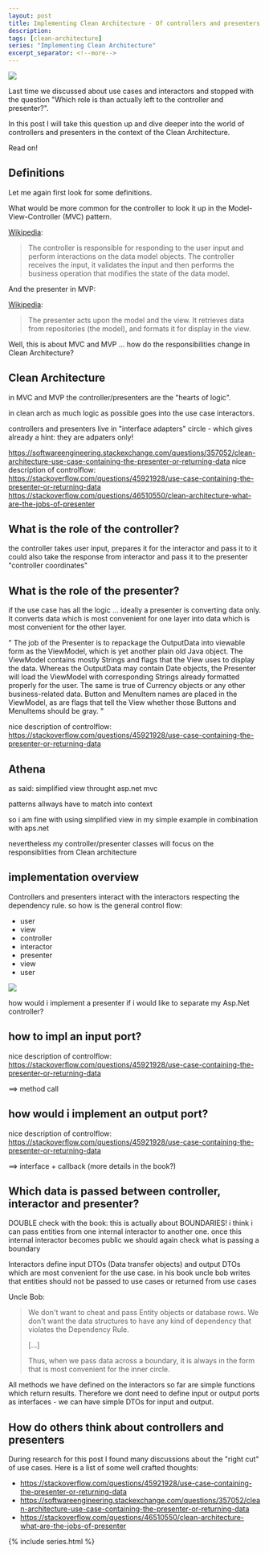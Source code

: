 ```yaml
---
layout: post
title: Implementing Clean Architecture - Of controllers and presenters
description: 
tags: [clean-architecture]
series: "Implementing Clean Architecture"
excerpt_separator: <!--more-->
---
```


<img src="{{ site.url }}/assets/clean-architecture/Circle.Presenters.png" class="dynimg"/>

Last time we discussed about use cases and interactors and stopped with the question 
"Which role is than actually left to the controller and presenter?".

In this post I will take this question up and dive deeper into the world of controllers and presenters
in the context of the Clean Architecture.

Read on!

<!--more-->

## Definitions

Let me again first look for some definitions. 

What would be more common for the controller to look it up in the Model-View-Controller (MVC) pattern.

[Wikipedia](https://en.wikipedia.org/wiki/Model%E2%80%93view%E2%80%93controller):

> The controller is responsible for responding to the user input and perform interactions on the data model objects. 
> The controller receives the input, it validates the input and then performs the business operation that modifies the state of the data model.

And the presenter in MVP:

[Wikipedia](https://en.wikipedia.org/wiki/Model%E2%80%93view%E2%80%93presenter):

> The presenter acts upon the model and the view. It retrieves data from repositories (the model), and formats it for display in the view.

Well, this is about MVC and MVP ... how do the responsibilities change in Clean Architecture?


## Clean Architecture

in MVC and MVP the controller/presenters are the "hearts of logic".

in clean arch as much logic as possible goes into the use case interactors.

controllers and presenters live in "interface adapters" circle - which gives already a hint: they are adpaters only!




https://softwareengineering.stackexchange.com/questions/357052/clean-architecture-use-case-containing-the-presenter-or-returning-data
nice description of controlflow: https://stackoverflow.com/questions/45921928/use-case-containing-the-presenter-or-returning-data
https://stackoverflow.com/questions/46510550/clean-architecture-what-are-the-jobs-of-presenter


## What is the role of the controller? 


the controller takes user input, prepares it for the interactor and pass it to it
could also take the response from interactor and pass it to the presenter
"controller coordinates"

## What is the role of the presenter? 

if the use case has all the logic ...
ideally a presenter is converting data only. It converts data which is most convenient for one layer into data which is most convenient for the other layer.


"
The job of the Presenter is to repackage the OutputData into viewable form as the ViewModel, 
which is yet another plain old Java object. The ViewModel contains mostly Strings and flags that the 
View uses to display the data. Whereas the OutputData may contain Date objects, the Presenter will load the 
ViewModel with corresponding Strings already formatted properly for the user. The same is true of Currency objects or 
any other business-related data. Button and MenuItem names are placed in the ViewModel, as are flags that tell the 
View whether those Buttons and MenuItems should be gray.
"


nice description of controlflow: https://stackoverflow.com/questions/45921928/use-case-containing-the-presenter-or-returning-data

##  Athena

as said: simplified view throught asp.net mvc

patterns allways have to match into context

so i am fine with using simplified view in my simple example in combination with aps.net

nevertheless my controller/presenter classes will focus on the responsiblities from Clean architecture

## implementation overview

Controllers and presenters interact with the interactors respecting the dependency rule.
so how is the general control flow:
- user
- view
- controller
- interactor
- presenter
- view
- user

<img src="{{ site.url }}/assets/clean-architecture/Interactor.Controller.Presenter.png" class="dynimg"/>

how would i implement a presenter if i would like to separate my Asp.Net controller?

## how to impl an input port?

nice description of controlflow: https://stackoverflow.com/questions/45921928/use-case-containing-the-presenter-or-returning-data

==> method call

## how would i implement an output port?

nice description of controlflow: https://stackoverflow.com/questions/45921928/use-case-containing-the-presenter-or-returning-data

==> interface + callback (more details in the book?)




## Which data is passed between controller, interactor and presenter? 

DOUBLE check with the book: this is actually about BOUNDARIES! 
i think i can pass entities from one internal interactor to another one.
once this internal interactor becomes public we should again check what is passing a boundary


Interactors define input DTOs (Data transfer objects) and output DTOs which are most convenient for the use case. 
in his book uncle bob writes that entities should not be passed to use cases or returned from use cases

Uncle Bob:
> We don't want to cheat and pass Entity objects or database rows. 
> We don't want the data structures to have any kind of dependency that violates the Dependency Rule.
>
> [...]
>
> Thus, when we pass data across a boundary, it is always in the form that is most convenient for the inner circle.

All methods we have defined on the interactors so far are simple functions which return results.
Therefore we dont need to define input or output ports as interfaces - we can have simple DTOs for input and output.












## How do others think about controllers and presenters

During research for this post I found many discussions about the "right cut" of use cases. 
Here is a list of some well crafted thoughts:

- https://stackoverflow.com/questions/45921928/use-case-containing-the-presenter-or-returning-data
- https://softwareengineering.stackexchange.com/questions/357052/clean-architecture-use-case-containing-the-presenter-or-returning-data
- https://stackoverflow.com/questions/46510550/clean-architecture-what-are-the-jobs-of-presenter

{% include series.html %}
